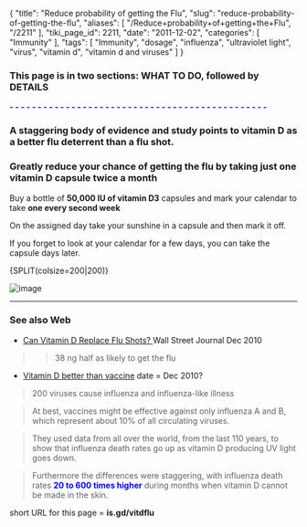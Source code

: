 {
    "title": "Reduce probability of getting the Flu",
    "slug": "reduce-probability-of-getting-the-flu",
    "aliases": [
        "/Reduce+probability+of+getting+the+Flu",
        "/2211"
    ],
    "tiki_page_id": 2211,
    "date": "2011-12-02",
    "categories": [
        "Immunity"
    ],
    "tags": [
        "Immunity",
        "dosage",
        "influenza",
        "ultraviolet light",
        "virus",
        "vitamin d",
        "vitamin d and viruses"
    ]
}


### This page is in two sections:   **WHAT TO DO,** followed by  **DETAILS** 

 **<span style="color:#00F;">- - - - - - - - - - - - - - - - - - - - - - - - - - - - - - - - - - - - - - - - - - - - - - </span>** 

### A staggering body of evidence and study points to vitamin D as a better flu deterrent than a flu shot.

### Greatly reduce your chance of getting the flu by taking just one vitamin D capsule twice a month

Buy a bottle of  **50,000 IU of vitamin D3**  capsules and mark your calendar to take  **one every second week**    

On the assigned day take your sunshine in a capsule and then mark it off.

If you forget to look at your calendar for a few days, you can take the capsule days later.

{SPLIT(colsize=200|200)}

<img src="https://d378j1rmrlek7x.cloudfront.net/attachments/gif/month.gif" alt="image">

---

### See also Web

* [Can Vitamin D Replace Flu Shots? ](http://online.wsj.com/article/SB10001424052748704156304576003531437073192.html) Wall Street Journal Dec 2010

> >38 ng half as likely to get the flu

* [Vitamin D better than vaccine](http://www.solar-facts-and-advice.com/vitamin-D-flu.html) date = Dec 2010?

> 200 viruses cause influenza and influenza-like illness

> At best, vaccines might be effective against only influenza A and B, which represent about 10% of all circulating viruses. 

> They used data from all over the world, from the last 110 years, to show that influenza death rates go up as vitamin D producing UV light goes down.

> Furthermore the differences were staggering, with influenza death rates  **<span style="color:#00F;">20 to 600 times higher</span>**  during months when vitamin D cannot be made in the skin.

short URL for this page =  **is.gd/vitdflu**